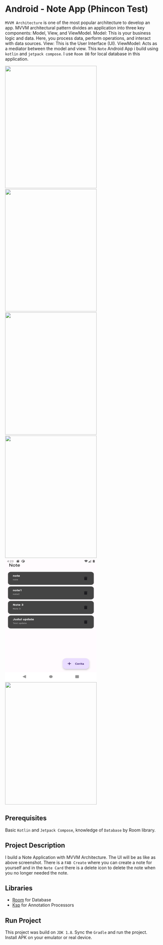 # Android - Note App (Phincon Test)

`MVVM Architecture` is one of the most popular architecture to develop an app. MVVM architectural pattern divides an application into three key components: Model, View, and ViewModel. Model: This is your business logic and data. Here, you process data, perform operations, and interact with data sources. View: This is the User Interface (UI). ViewModel: Acts as a mediator between the model and view.
This `Note` Android App i build using `kotlin` and `jetpack compose`. I use `Room DB` for local database in this application.

<img src="app/src/main/res/drawable/note_home" width=300 height=400>
<img src="app/src/main/res/drawable/note_create" width=300 height=400> 
<img src="app/src/main/res/drawable/note_before_update" width=300 height=400>
<img src="app/src/main/res/drawable/note_update1" width=300 height=400>
<img src="app/src/main/res/drawable/note_after_update.png" width=300 height=400>
<img src="app/src/main/res/drawable/note_delete" width=300 height=400>

## Prerequisites

Basic `Kotlin` and `Jetpack Compose`, knowledge of `Database` by Room library.

## Project Description

I build a Note Application with MVVM Architecture. The UI will be as like as above screenshot. There is a `FAB Create` where you can create a note for yourself and in the `Note Card` there is a delete icon to delete the note when you no longer needed the note.

## Libraries 


* [Room]([https://coil-kt.github.io/coil/compose/](https://developer.android.com/reference/androidx/room/package-summary)) for Database
* [Ksp](https://github.com/google/ksp/releases) for Annotation Processors

## Run Project

This project was build on `JDK 1.8`. Sync the `Gradle` and run the project. Install APK on your emulator or real device.
